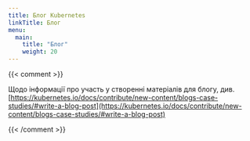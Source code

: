 ```yaml
---
title: Блог Kubernetes
linkTitle: Блог
menu:
  main:
    title: "Блог"
    weight: 20
---
```

{{< comment >}}

Щодо інформації про участь у створенні матеріалів для блогу, див. [https://kubernetes.io/docs/contribute/new-content/blogs-case-studies/#write-a-blog-post](https://kubernetes.io/docs/contribute/new-content/blogs-case-studies/#write-a-blog-post)

{{< /comment >}}